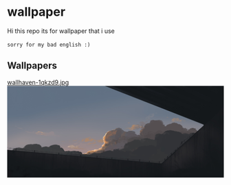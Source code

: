 # wallpaper
Hi this repo its for wallpaper that i use

`sorry for my bad english :)`

## Wallpapers

[wallhaven-1qkzd9.jpg](wallhaven-1qkzd9.jpg)
<img src="wallhaven-1qkzd9.jpg" alt="img" align="center">

